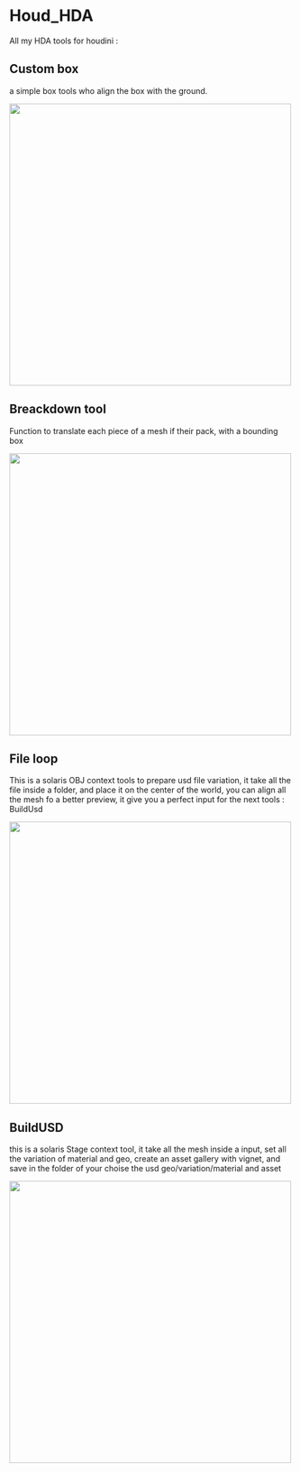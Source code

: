 # Houd_HDA
All my HDA tools for houdini : 


## Custom box

a simple box tools who align the box with the ground.

<image src="WIkiHoudini/customBox.jpg" width= 500>
  
  ## Breackdown tool
  
  Function to translate each piece of a mesh if their pack, with a bounding box 
  
  <image src="WIkiHoudini/breackDown.jpg" width= 500>
  
  ## File loop 
  
  This is a solaris OBJ context tools to prepare usd file variation,  it take all the file inside a folder, and place it on the center of the world, you can align all the mesh fo a better preview, it give you a perfect input for the next tools : BuildUsd
  
  <image src="WIkiHoudini/fileLoop.jpg" width= 500>
  
  ## BuildUSD
  
  this is a solaris Stage context tool, it take all the mesh inside a input, set all the variation of material and geo, create an asset gallery with vignet, and save in the folder of your choise the usd geo/variation/material and asset
  
   <image src="WIkiHoudini/buildUsd.jpg" width= 500>
  
